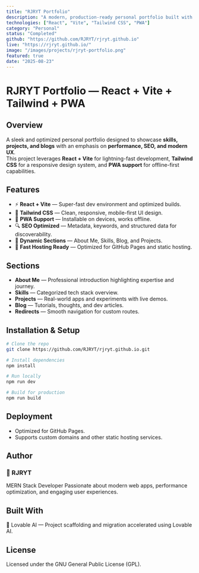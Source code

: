 ```yaml
---
title: "RJRYT Portfolio"
description: "A modern, production-ready personal portfolio built with React, Vite, and Tailwind CSS featuring blogs, projects, and PWA support."
technologies: ["React", "Vite", "Tailwind CSS", "PWA"]
category: "Personal"
status: "Completed"
github: "https://github.com/RJRYT/rjryt.github.io"
live: "https://rjryt.github.io/"
image: "/images/projects/rjryt-portfolio.png"
featured: true
date: "2025-08-23"
---
```


# RJRYT Portfolio — React + Vite + Tailwind + PWA

## Overview

A sleek and optimized personal portfolio designed to showcase **skills, projects, and blogs** with an emphasis on **performance, SEO, and modern UX**.  
This project leverages **React + Vite** for lightning-fast development, **Tailwind CSS** for a responsive design system, and **PWA support** for offline-first capabilities.

## Features

- ⚡ **React + Vite** — Super-fast dev environment and optimized builds.  
- 🎨 **Tailwind CSS** — Clean, responsive, mobile-first UI design.  
- 📱 **PWA Support** — Installable on devices, works offline.  
- 🔍 **SEO Optimized** — Metadata, keywords, and structured data for discoverability.  
- 🧩 **Dynamic Sections** — About Me, Skills, Blog, and Projects.  
- 🚀 **Fast Hosting Ready** — Optimized for GitHub Pages and static hosting.  

## Sections

- **About Me** — Professional introduction highlighting expertise and journey.  
- **Skills** — Categorized tech stack overview.  
- **Projects** — Real-world apps and experiments with live demos.  
- **Blog** — Tutorials, thoughts, and dev articles.  
- **Redirects** — Smooth navigation for custom routes.  

## Installation & Setup

```bash
# Clone the repo
git clone https://github.com/RJRYT/rjryt.github.io.git

# Install dependencies
npm install

# Run locally
npm run dev

# Build for production
npm run build
```

## Deployment

- Optimized for GitHub Pages.
- Supports custom domains and other static hosting services.

## Author

### 👤 RJRYT

MERN Stack Developer
Passionate about modern web apps, performance optimization, and engaging user experiences.

## Built With

🤖 Lovable AI — Project scaffolding and migration accelerated using Lovable AI.

## License

Licensed under the GNU General Public License (GPL).
